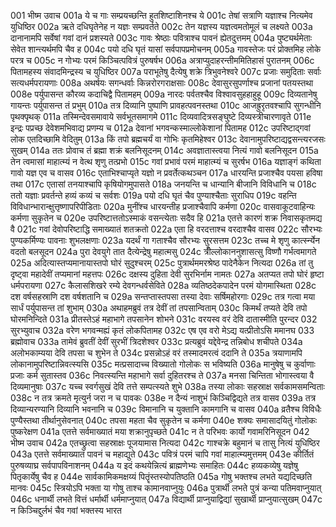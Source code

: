 001	भीष्म उवाच
001a	ये च गाः सम्प्रयच्छन्ति हुतशिष्टाशिनश्च ये
001c	तेषां सत्राणि यज्ञाश्च नित्यमेव युधिष्ठिर
002a	ऋते दधिघृतेनेह न यज्ञः सम्प्रवर्तते
002c	तेन यज्ञस्य यज्ञत्वमतोमूलं च लक्ष्यते
003a	दानानामपि सर्वेषां गवां दानं प्रशस्यते
003c	गावः श्रेष्ठाः पवित्राश्च पावनं ह्येतदुत्तमम्
004a	पुष्ट्यर्थमेताः सेवेत शान्त्यर्थमपि चैव ह
004c	पयो दधि घृतं यासां सर्वपापप्रमोचनम्
005a	गावस्तेजः परं प्रोक्तमिह लोके परत्र च
005c	न गोभ्यः परमं किञ्चित्पवित्रं पुरुषर्षभ
006a	अत्राप्युदाहरन्तीममितिहासं पुरातनम्
006c	पितामहस्य संवादमिन्द्रस्य च युधिष्ठिर
007a	पराभूतेषु दैत्येषु शक्रे त्रिभुवनेश्वरे
007c	प्रजाः समुदिताः सर्वाः सत्यधर्मपरायणाः
008a	अथर्षयः सगन्धर्वाः किन्नरोरगराक्षसाः
008c	देवासुरसुपर्णाश्च प्रजानां पतयस्तथा
008e	पर्युपासन्त कौरव्य कदाचिद्वै पितामहम्
009a	नारदः पर्वतश्चैव विश्वावसुहहाहुहू
009c	दिव्यतानेषु गायन्तः पर्युपासन्त तं प्रभुम्
010a	तत्र दिव्यानि पुष्पाणि प्रावहत्पवनस्तथा
010c	आजह्रुरृतवश्चापि सुगन्धीनि पृथक्पृथक्
011a	तस्मिन्देवसमावाये सर्वभूतसमागमे
011c	दिव्यवादित्रसङ्घुष्टे दिव्यस्त्रीचारणावृते
011e	इन्द्रः पप्रच्छ देवेशमभिवाद्य प्रणम्य च
012a	देवानां भगवन्कस्माल्लोकेशानां पितामह
012c	उपरिष्टाद्गवां लोक एतदिच्छामि वेदितुम्
013a	किं तपो ब्रह्मचर्यं वा गोभिः कृतमिहेश्वर
013c	देवानामुपरिष्टाद्यद्वसन्त्यरजसः सुखम्
014a	ततः प्रोवाच तं ब्रह्मा शक्रं बलनिसूदनम्
014c	अवज्ञातास्त्वया नित्यं गावो बलनिसूदन
015a	तेन त्वमासां माहात्म्यं न वेत्थ शृणु तत्प्रभो
015c	गवां प्रभावं परमं माहात्म्यं च सुरर्षभ
016a	यज्ञाङ्गं कथिता गावो यज्ञ एव च वासव
016c	एताभिश्चाप्यृते यज्ञो न प्रवर्तेत्कथञ्चन
017a	धारयन्ति प्रजाश्चैव पयसा हविषा तथा
017c	एतासां तनयाश्चापि कृषियोगमुपासते
018a	जनयन्ति च धान्यानि बीजानि विविधानि च
018c	ततो यज्ञाः प्रवर्तन्ते हव्यं कव्यं च सर्वशः
019a	पयो दधि घृतं चैव पुण्याश्चैताः सुराधिप
019c	वहन्ति विविधान्भारान्क्षुत्तृष्णापरिपीडिताः
020a	मुनींश्च धारयन्तीह प्रजाश्चैवापि कर्मणा
020c	वासवाकूटवाहिन्यः कर्मणा सुकृतेन च
020e	उपरिष्टात्ततोऽस्माकं वसन्त्येताः सदैव हि
021a	एतत्ते कारणं शक्र निवासकृतमद्य वै
021c	गवां देवोपरिष्टाद्धि समाख्यातं शतक्रतो
022a	एता हि वरदत्ताश्च वरदाश्चैव वासव
022c	सौरभ्यः पुण्यकर्मिण्यः पावनाः शुभलक्षणाः
023a	यदर्थं गा गताश्चैव सौरभ्यः सुरसत्तम
023c	तच्च मे शृणु कार्त्स्न्येन वदतो बलसूदन
024a	पुरा देवयुगे तात दैत्येन्द्रेषु महात्मसु
024c	त्रीँल्लोकाननुशासत्सु विष्णौ गर्भत्वमागते
025a	अदित्यास्तप्यमानायास्तपो घोरं सुदुश्चरम्
025c	पुत्रार्थममरश्रेष्ठ पादेनैकेन नित्यदा
026a	तां तु दृष्ट्वा महादेवीं तप्यमानां महत्तपः
026c	दक्षस्य दुहिता देवी सुरभिर्नाम नामतः
027a	अतप्यत तपो घोरं हृष्टा धर्मपरायणा
027c	कैलासशिखरे रम्ये देवगन्धर्वसेविते
028a	व्यतिष्ठदेकपादेन परमं योगमास्थिता
028c	दश वर्षसहस्राणि दश वर्षशतानि च
029a	सन्तप्तास्तपसा तस्या देवाः सर्षिमहोरगाः
029c	तत्र गत्वा मया सार्धं पर्युपासन्त तां शुभाम्
030a	अथाहमब्रुवं तत्र देवीं तां तपसान्विताम्
030c	किमर्थं तप्यते देवि तपो घोरमनिन्दिते
031a	प्रीतस्तेऽहं महाभागे तपसानेन शोभने
031c	वरयस्व वरं देवि दातास्मीति पुरन्दर
032	सुरभ्युवाच
032a	वरेण भगवन्मह्यं कृतं लोकपितामह
032c	एष एव वरो मेऽद्य यत्प्रीतोऽसि ममानघ
033	ब्रह्मोवाच
033a	तामेवं ब्रुवतीं देवीं सुरभीं त्रिदशेश्वर
033c	प्रत्यब्रुवं यद्देवेन्द्र तन्निबोध शचीपते
034a	अलोभकाम्यया देवि तपसा च शुभेन ते
034c	प्रसन्नोऽहं वरं तस्मादमरत्वं ददानि ते
035a	त्रयाणामपि लोकानामुपरिष्टान्निवत्स्यसि
035c	मत्प्रसादाच्च विख्यातो गोलोकः स भविष्यति
036a	मानुषेषु च कुर्वाणाः प्रजाः कर्म सुतास्तव
036c	निवत्स्यन्ति महाभागे सर्वा दुहितरश्च ते
037a	मनसा चिन्तिता भोगास्त्वया वै दिव्यमानुषाः
037c	यच्च स्वर्गसुखं देवि तत्ते सम्पत्स्यते शुभे
038a	तस्या लोकाः सहस्राक्ष सर्वकामसमन्विताः
038c	न तत्र क्रमते मृत्युर्न जरा न च पावकः
038e	न दैन्यं नाशुभं किञ्चिद्विद्यते तत्र वासव
039a	तत्र दिव्यान्यरण्यानि दिव्यानि भवनानि च
039c	विमानानि च युक्तानि कामगानि च वासव
040a	व्रतैश्च विविधैः पुण्यैस्तथा तीर्थानुसेवनात्
040c	तपसा महता चैव सुकृतेन च कर्मणा
040e	शक्यः समासादयितुं गोलोकः पुष्करेक्षण
041a	एतत्ते सर्वमाख्यातं मया शक्रानुपृच्छते
041c	न ते परिभवः कार्यो गवामरिनिसूदन
042	भीष्म उवाच
042a	एतच्छ्रुत्वा सहस्राक्षः पूजयामास नित्यदा
042c	गाश्चक्रे बहुमानं च तासु नित्यं युधिष्ठिर
043a	एतत्ते सर्वमाख्यातं पावनं च महाद्युते
043c	पवित्रं परमं चापि गवां माहात्म्यमुत्तमम्
043e	कीर्तितं पुरुषव्याघ्र सर्वपापविनाशनम्
044a	य इदं कथयेन्नित्यं ब्राह्मणेभ्यः समाहितः
044c	हव्यकव्येषु यज्ञेषु पितृकार्येषु चैव ह
044e	सार्वकामिकमक्षय्यं पितॄंस्तस्योपतिष्ठति
045a	गोषु भक्तश्च लभते यद्यदिच्छति मानवः
045c	स्त्रियोऽपि भक्ता या गोषु ताश्च कामानवाप्नुयुः
046a	पुत्रार्थी लभते पुत्रं कन्या पतिमवाप्नुयात्
046c	धनार्थी लभते वित्तं धर्मार्थी धर्ममाप्नुयात्
047a	विद्यार्थी प्राप्नुयाद्विद्यां सुखार्थी प्राप्नुयात्सुखम्
047c	न किञ्चिद्दुर्लभं चैव गवां भक्तस्य भारत
